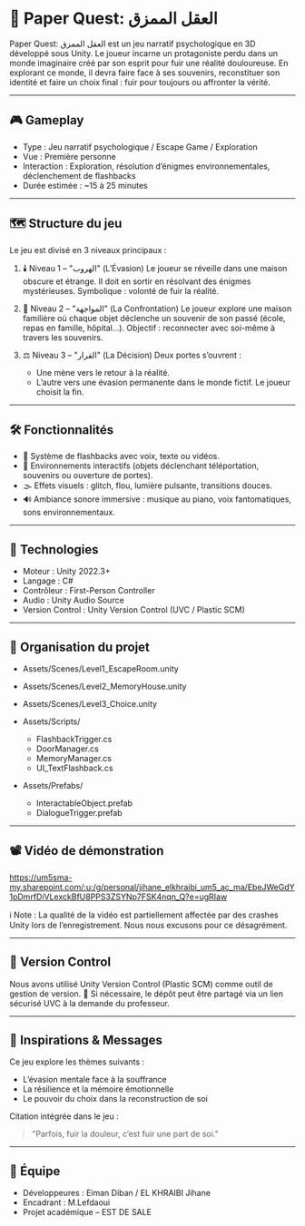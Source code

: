 
# 🧠 Paper Quest: العقل الممزق

Paper Quest: العقل الممزق est un jeu narratif psychologique en 3D développé sous Unity. Le joueur incarne un protagoniste perdu dans un monde imaginaire créé par son esprit pour fuir une réalité douloureuse. En explorant ce monde, il devra faire face à ses souvenirs, reconstituer son identité et faire un choix final : fuir pour toujours ou affronter la vérité.

---

## 🎮 Gameplay

* Type : Jeu narratif psychologique / Escape Game / Exploration
* Vue : Première personne
* Interaction : Exploration, résolution d’énigmes environnementales, déclenchement de flashbacks
* Durée estimée : \~15 à 25 minutes

---

## 🗺️ Structure du jeu

Le jeu est divisé en 3 niveaux principaux :

1. 🕯️ Niveau 1 – "الهروب" (L’Évasion)
   Le joueur se réveille dans une maison obscure et étrange. Il doit en sortir en résolvant des énigmes mystérieuses.
   Symbolique : volonté de fuir la réalité.

2. 🧠 Niveau 2 – "المواجهة" (La Confrontation)
   Le joueur explore une maison familière où chaque objet déclenche un souvenir de son passé (école, repas en famille, hôpital…).
   Objectif : reconnecter avec soi-même à travers les souvenirs.

3. ⚖️ Niveau 3 – "القرار" (La Décision)
   Deux portes s’ouvrent :

   * Une mène vers le retour à la réalité.
   * L’autre vers une évasion permanente dans le monde fictif.
     Le joueur choisit la fin.

---

## 🛠️ Fonctionnalités

* 📸 Système de flashbacks avec voix, texte ou vidéos.
* 🧩 Environnements interactifs (objets déclenchant téléportation, souvenirs ou ouverture de portes).
* 🌫️ Effets visuels : glitch, flou, lumière pulsante, transitions douces.
* 🔊 Ambiance sonore immersive : musique au piano, voix fantomatiques, sons environnementaux.

---

## 🧪 Technologies

* Moteur : Unity 2022.3+
* Langage : C#
* Contrôleur : First-Person Controller
* Audio : Unity Audio Source
* Version Control : Unity Version Control (UVC / Plastic SCM)

---

## 📂 Organisation du projet

* Assets/Scenes/Level1\_EscapeRoom.unity
* Assets/Scenes/Level2\_MemoryHouse.unity
* Assets/Scenes/Level3\_Choice.unity
* Assets/Scripts/

  * FlashbackTrigger.cs
  * DoorManager.cs
  * MemoryManager.cs
  * UI\_TextFlashback.cs
* Assets/Prefabs/

  * InteractableObject.prefab
  * DialogueTrigger.prefab

---

## 📽️ Vidéo de démonstration
https://um5sma-my.sharepoint.com/:u:/g/personal/jihane_elkhraibi_um5_ac_ma/EbeJWeGdY1pDmrfDiVLexckBfU8PPS3ZSYNp7FSK4nqn_Q?e=ugRIaw


ℹ️ Note : La qualité de la vidéo est partiellement affectée par des crashes Unity lors de l’enregistrement. Nous nous excusons pour ce désagrément.

---

## 🔗 Version Control

Nous avons utilisé Unity Version Control (Plastic SCM) comme outil de gestion de version.
📎 Si nécessaire, le dépôt peut être partagé via un lien sécurisé UVC à la demande du professeur.

---

## 🧠 Inspirations & Messages

Ce jeu explore les thèmes suivants :

* L’évasion mentale face à la souffrance
* La résilience et la mémoire émotionnelle
* Le pouvoir du choix dans la reconstruction de soi

Citation intégrée dans le jeu :

> "Parfois, fuir la douleur, c’est fuir une part de soi."

---

## 👤 Équipe

* Développeures : Eiman Diban / EL KHRAIBI Jihane
* Encadrant : M.Lefdaoui
* Projet académique – EST DE SALE

